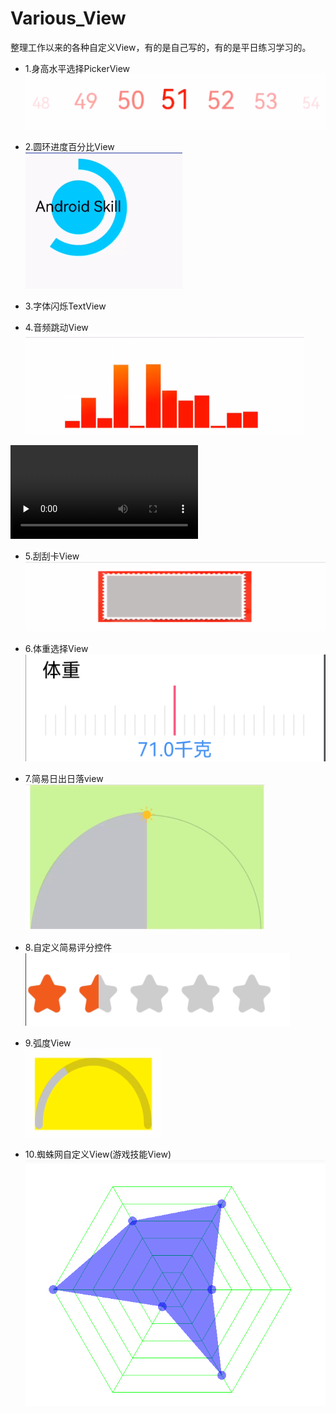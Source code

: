 # Various_View
整理工作以来的各种自定义View，有的是自己写的，有的是平日练习学习的。<br>

- 1.身高水平选择PickerView <br>
![这是图片](/pic/pic_height_select_view.png "PickerView")

- 2.圆环进度百分比View <br>
![这是图片](/pic/pic_circlepercent.png "CirclePercent")

- 3.字体闪烁TextView  <br>

- 4.音频跳动View <br>
![这是图片](/pic/pic_volume_view.png "VolumeView") <br>

<video id="video" controls="" preload="none" poster="">
<source id="mp4" src="/gif/gif_view_volume.mp4" type="video/mp4">
</video>

<br>

- 5.刮刮卡View <br>
![这是图片](/pic/pic_guaguale_view.png "GuaGuaView")<br>

- 6.体重选择View <br>
![这是图片](/pic/pic_weight_ruler_view.png "RulerView")<br>

- 7.简易日出日落view<br>
![这是图片](/pic/pic_sunrise_sunset_view.png "SunriseArcView")<br>

- 8.自定义简易评分控件
![这是图片](/pic/pic_rank_star_view.png "RankStarView")<br>

- 9.弧度View<br>
![这是图片](/pic/pic_arc_view.png "ArcView")<br>

- 10.蜘蛛网自定义View(游戏技能View)<br>
![这是图片](/pic/pic_spider_view.png "SpiderView")<br>


